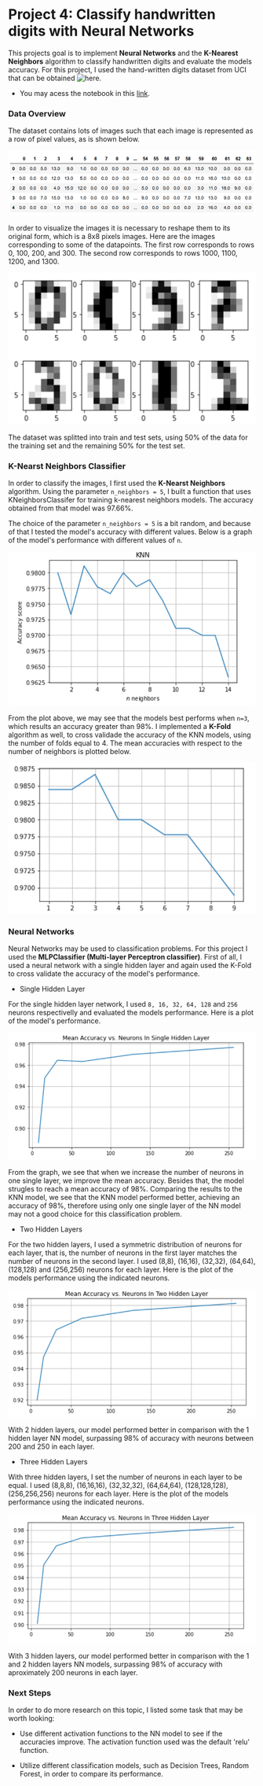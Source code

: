 # Project 4: Classify handwritten digits with Neural Networks

This projects goal is to implement **Neural Networks** and the **K-Nearest Neighbors** algorithm to classify handwritten digits and evaluate the models accuracy. For this project, I used the hand-written digits dataset from UCI that can be obtained ![here](http://archive.ics.uci.edu/ml/datasets/Optical+Recognition+of+Handwritten+Digits).

* You may acess the notebook in this [link](https://github.com/igorcruz91/igor_portfolio/blob/main/Project%204%20Neural%20Networks/Neural%20Networks%20Classifier.ipynb).

### Data Overview

The dataset contains lots of images such that each image is represented as a row of pixel values, as is shown below.

![](images/dataset.png)

In order to visualize the images it is necessary to reshape them to its original form, which is a 8x8 pixels images. Here are the images corresponding to some of the datapoints. The first row corresponds to rows 0, 100, 200, and 300. The second row corresponds to rows 1000, 1100, 1200, and 1300.

![](images/datapoints.png)

The dataset was splitted into train and test sets, using 50% of the data for the training set and the remaining 50% for the test set.

### K-Nearst Neighbors Classifier

In order to classify the images, I first used the **K-Nearst Neighbors** algorithm. Using the parameter `n_neighbors = 5`, I built a function that uses KNeighborsClassifer for training k-nearest neighbors models. The accuracy obtained from that model was 97.66%.

The choice of the parameter `n_neighbors = 5` is a bit random, and because of that I tested the model's accuracy with different values. Below is a graph of the model's performance with different values of `n`.

![](images/knn.png)

From the plot above, we may see that the models best performs when `n=3`, which results an accuracy greater than 98%.
I implemented a **K-Fold** algorithm as well, to cross validade the accuracy of the KNN models, using the number of folds equal to 4. The mean accuracies with respect to the number of neighbors is plotted below.

![](images/knn_2.png)

### Neural Networks

Neural Networks may be used to classification problems. For this project I used the **MLPClassifier (Multi-layer Perceptron classifier)**. First of all, I used a neural network with a single hidden layer and again used the K-Fold to cross validate the accuracy of the model's performance.

* Single Hidden Layer
 
For the single hidden layer network, I used `8, 16, 32, 64, 128` and `256` neurons respectivelly and evaluated the models performance. Here is a plot of the model's performance.

![](images/nn_single.png)

From the graph, we see that when we increase the number of neurons in one single layer, we improve the mean accuracy. Besides that, the model strugles to reach a mean accuracy of 98%. Comparing the results to the KNN model, we see that the KNN model performed better, achieving an accuracy of 98%, therefore using only one single layer of the NN model may not a good choice for this classification problem.

* Two Hidden Layers

For the two hidden layers, I used a symmetric distribution of neurons for each layer, that is, the number of neurons in the first layer matches the number of neurons in the second layer. I used (8,8), (16,16), (32,32), (64,64), (128,128) and (256,256) neurons for each layer. Here is the plot of the models performance using the indicated neurons.

![](images/nn_two.png)

With 2 hidden layers, our model performed better in comparison with the 1 hidden layer NN model, surpassing 98% of accuracy with neurons between 200 and 250 in each layer.

* Three Hidden Layers

With three hidden layers, I set the number of neurons in each layer to be equal. I used (8,8,8), (16,16,16), (32,32,32), (64,64,64), (128,128,128), (256,256,256) neurons for each layer. Here is the plot of the models performance using the indicated neurons.

![](images/nn_three.png)

With 3 hidden layers, our model performed better in comparison with the 1 and 2 hidden layers NN models, surpassing 98% of accuracy with aproximately 200 neurons in each layer.

### Next Steps

In order to do more research on this topic, I listed some task that may be worth looking:

* Use different activation functions to the NN model to see if the accuracies improve. The activation function used was the default 'relu' function.

* Utilize different classification models, such as Decision Trees, Random Forest, in order to compare its performance. 
